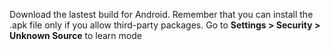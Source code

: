 Download the lastest build for Android. Remember that you can install the .apk file only if you allow third-party packages. Go to **Settings > Security > Unknown Source** to learn mode